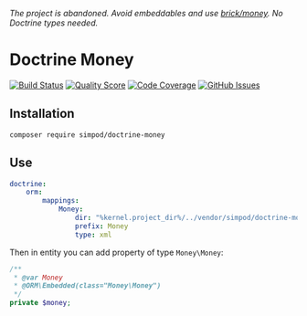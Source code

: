 _The project is abandoned. Avoid embeddables and use [brick/money](https://github.com/brick/money). No Doctrine types needed._

# Doctrine Money

[![Build Status](https://img.shields.io/travis/simPod/DoctrineMoney/master.svg?style=flat-square)](https://travis-ci.org/simPod/DoctrineMoney)
[![Quality Score](https://img.shields.io/scrutinizer/g/simPod/DoctrineMoney.svg?style=flat-square)](https://scrutinizer-ci.com/g/simPod/DoctrineMoney)
[![Code Coverage](https://img.shields.io/scrutinizer/coverage/g/simPod/DoctrineMoney.svg?style=flat-square)](https://scrutinizer-ci.com/g/simPod/DoctrineMoney)
[![GitHub Issues](https://img.shields.io/github/issues/simPod/DoctrineMoney.svg?style=flat-square)](https://github.com/simPod/DoctrineMoney/issues)


## Installation
`composer require simpod/doctrine-money`

## Use
```yaml
doctrine:
    orm:
        mappings:
            Money:
                dir: "%kernel.project_dir%/../vendor/simpod/doctrine-money/src/doctrine/orm"
                prefix: Money
                type: xml
```

Then in entity you can add property of type `Money\Money`:

```php
/**
 * @var Money
 * @ORM\Embedded(class="Money\Money")
 */
private $money;
```
